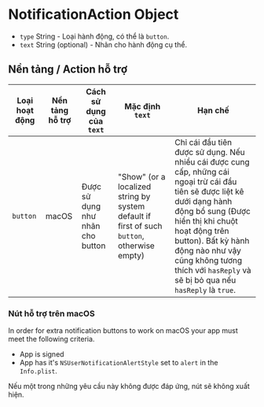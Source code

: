 # NotificationAction Object

* `type` String - Loại hành động, có thể là `button`.
* `text` String (optional) - Nhãn cho hành động cụ thể.

## Nền tảng / Action hỗ trợ

| Loại hoạt động | Nền tảng hỗ trợ | Cách sử dụng của `text`          | Mặc định `text`                                                                             | Hạn chế                                                                                                                                                                                                                                                                                                |
| -------------- | --------------- | -------------------------------- | ------------------------------------------------------------------------------------------- | ------------------------------------------------------------------------------------------------------------------------------------------------------------------------------------------------------------------------------------------------------------------------------------------------------ |
| `button`       | macOS           | Được sử dụng như nhãn cho button | "Show" (or a localized string by system default if first of such `button`, otherwise empty) | Chỉ cái đầu tiên được sử dụng. Nếu nhiều cái được cung cấp, những cái ngoại trừ cái đầu tiên sẽ được liệt kê dưới dạng hành động bổ sung (Được hiển thị khi chuột hoạt động trên button). Bất kỳ hành động nào như vậy cũng không tương thích với `hasReply` và sẽ bị bỏ qua nếu `hasReply` là `true`. |

### Nút hỗ trợ trên macOS

In order for extra notification buttons to work on macOS your app must meet the following criteria.

* App is signed
* App has it's `NSUserNotificationAlertStyle` set to `alert` in the `Info.plist`.

Nếu một trong những yêu cầu này không được đáp ứng, nút sẽ không xuất hiện.